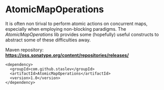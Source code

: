 AtomicMapOperations
===================
It is often non tirival to perform atomic actions on concurrent maps, especially when employing non-blocking paradigms. The *AtomicMapOperations* lib provides some (hopefully) useful constructs to abstract some of these difficulties away.

Maven repository: **https://oss.sonatype.org/content/repositories/releases/**

    <dependency>
      <groupId>com.github.staslev</groupId>
      <artifactId>AtomicMapOperations</artifactId>
      <version>1.0</version>
    </dependency>
